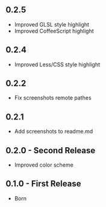 ## 0.2.5
* Improved GLSL style highlight
* Improved CoffeeScript highlight

## 0.2.4
* Improved Less/CSS style highlight

## 0.2.2
* Fix screenshots remote pathes

## 0.2.1
* Add screenshots to readme.md

## 0.2.0 - Second Release
* Improved color scheme

## 0.1.0 - First Release
* Born
